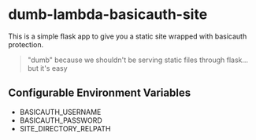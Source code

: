 # dumb-lambda-basicauth-site

This is a simple flask app to give you a static site wrapped with basicauth protection.

> "dumb" because we shouldn't be serving static files through flask... but it's easy

## Configurable Environment Variables

- BASICAUTH_USERNAME 
- BASICAUTH_PASSWORD
- SITE_DIRECTORY_RELPATH
